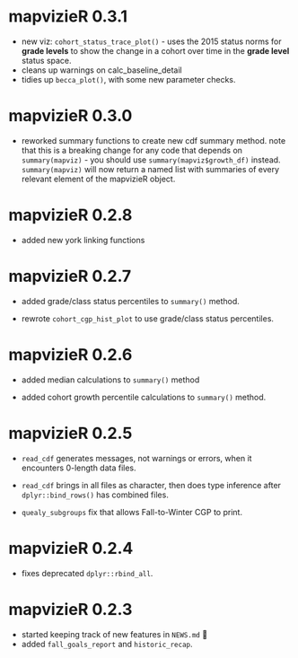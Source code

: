 # mapvizieR 0.3.1

* new viz: `cohort_status_trace_plot()` - uses the 2015 status norms for **grade levels** to show the change in a cohort over time in the **grade level** status space.
* cleans up warnings on calc_baseline_detail 
* tidies up `becca_plot()`, with some new parameter checks.

# mapvizieR 0.3.0

* reworked summary functions to create new cdf summary method.  note that this is a breaking change for any code that depends on `summary(mapviz)` - you should use `summary(mapviz$growth_df)` instead.  `summary(mapviz)` will now return a named list with summaries of every relevant element of the mapvizieR object. 

# mapvizieR 0.2.8

* added new york linking functions

# mapvizieR 0.2.7

* added grade/class status percentiles to `summary()` method.

* rewrote `cohort_cgp_hist_plot` to use grade/class status percentiles.

# mapvizieR 0.2.6

* added median calculations to `summary()` method

* added cohort growth percentile calculations to `summary()` method.

# mapvizieR 0.2.5

* `read_cdf` generates messages, not warnings or errors, when it encounters 0-length data files.

* `read_cdf` brings in all files as character, then does type inference after `dplyr::bind_rows()` has combined files.

* `quealy_subgroups` fix that allows Fall-to-Winter CGP to print.

# mapvizieR 0.2.4

* fixes deprecated `dplyr::rbind_all`.

# mapvizieR 0.2.3

* started keeping track of new features in `NEWS.md` :see_no_evil:
* added `fall_goals_report` and `historic_recap`.

